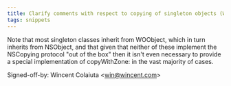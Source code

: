 ```yaml
---
title: Clarify comments with respect to copying of singleton objects (WOCommon, 1d27e78)
tags: snippets
---
```


Note that most singleton classes inherit from WOObject, which in turn inherits from NSObject, and that given that neither of these implement the NSCopying protocol "out of the box" then it isn't even necessary to provide a special implementation of copyWithZone: in the vast majority of cases.

Signed-off-by: Wincent Colaiuta &lt;win@wincent.com&gt;

